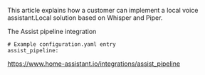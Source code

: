 This article explains how a customer can implement a local voice assistant.Local solution based on Whisper and Piper. 


The Assist pipeline integration
~~~
# Example configuration.yaml entry
assist_pipeline:
~~~

https://www.home-assistant.io/integrations/assist_pipeline